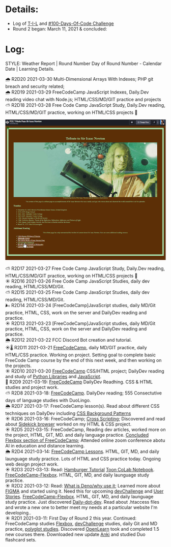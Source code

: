# Details:
* Log of [T-I-L]((https://github.com/EO4wellness/T-I-L)) and [#100-Days-Of-Code Challenge](https://github.com/EO4wellness/100-days-of-code/)
* Round 2 began: March 11, 2021 & concluded: 

# Log:
STYLE: Weather Report | Round Number Day of Round Number - Calendar Date |  Learning Details. 


🌧️ R2D20 2021-03-30 Multi-Dimensional Arrays With Indexes; PHP git breach and security related; <br>
🌧️ R2D19 2021-03-29 FreeCodeCamp JavaScript Indexes, Daily.Dev reading video chat with Node.js; HTML/CSS/MD/GIT practice and projects<br>
⛅ R2D18 2021-03-28 Free Code Camp JavaScript Study, Daily.Dev reading, HTML/CSS/MD/GIT practice, working on HTML/CSS projects 🐑 <br> 

![FreeCodeCamp-FirstProject-Completed](https://github.com/EO4wellness/T-I-L/blob/main/HTML/free-code-camp-org/projects-folder/Tribute-Page/images/project-over-view.png)

⛅ R2D17 2021-03-27 Free Code Camp JavaScript Study, Daily.Dev reading, HTML/CSS/MD/GIT practice, working on HTML/CSS projects 🐑  <br> 
☀️ R2D16 2021-03-26 Free Code Camp JavaScript Studies, daily dev reading, HTML/CSS/MD/Git.<br>
⛅ R2D15 2021-03-25 Free Code Camp JavaScript Studies, daily dev reading, HTML/CSS/MD/Git.<br>
🌬️ R2D14 2021-03-24 [FreeCodeCamp]JavaScript studies, daily MD/Git practice, HTML, CSS, work on the server and DailyDev reading and practice. <br>
☀️ R2D13 2021-03-23 [FreeCodeCamp]JavaScript studies, daily MD/Git practice, HTML, CSS, work on the server and DailyDev reading and practice. <br>
🌦️ R2D12 2021-03-22 FCC Discord Bot creation and tutorial. <br>
☀️🌡️ R2D11 2021-03-21 [FreeCodeCamp](https://github.com/EO4wellness/T-I-L/blob/main/HTML/free-code-camp-org/CSS-Grid.md), daily MD/GIT practice, daily HTML/CSS practice.  Working on project. Setting goal to complete basic FreeCode Camp course by the end of this next week, and then working on the projects. <br> 
☀️ R2D10 2021-03-20 [FreeCodeCamp](https://github.com/EO4wellness/T-I-L/blob/main/HTML/free-code-camp-org/CSS-Grid.md) CSS/HTML project; DailyDev reading and study of [Python Libraries](https://github.com/EO4wellness/T-I-L/wiki/Python#python-dictionaries) and [JavaScript](https://github.com/EO4wellness/T-I-L/blob/main/JavaScript/topics-reading.md). <br>
🌻 R2D9 2021-03-19: [FreeCodeCamp](https://github.com/EO4wellness/T-I-L/blob/main/HTML/free-code-camp-org/CSS-Grid.md) DailyDev Readhing. CSS & HTML studies and project work.  <br>
⛅ R2D8 2021-03-18: [FreeCodeCamp](https://github.com/EO4wellness/T-I-L/blob/main/HTML/free-code-camp-org/CSS-Grid.md). DailyDev reading; 555 Consectutive days of language studies with DuoLingo.<br>
🌦️ R2D7 2021-03-17: FreeCodeCamp lesson(s).  Read about different CSS techniques on DailyDev including [CSS Background Patterns](https://www.magicpattern.design/tools/css-backgrounds)<br>
☀️ R2D6 2021-03-16: FreeCodeCamp; [Cross Scripting](https://web.dev/strict-csp/); Discovered and read about [Sidekick browser](https://www.meetsidekick.com/) worked on my HTML & CSS project. <br>
☀️ R2D5 2021-03-15: FreeCodeCamp, Reading dev articles, worked more on the project, HTML, GIT, MD. and daily language practice. [Concluded Flexbox section of FreeCodeCamp](https://github.com/EO4wellness/T-I-L/blob/main/HTML/free-code-camp-org/2021-03-15-Flexbox-completion.jpg); Attended online zoom conference abotu AI in education and distance learning.<br>
🌦️ R2D4 2021-03-14: [FreeCodeCamp Lessons](https://github.com/EO4wellness/T-I-L/blob/main/HTML/free-code-camp-org/CSS-Flexbox.md). HTML, GIT, MD, and daily launguage study practice. Lots of HTML and CSS practice today.  Ongoing web design project work. <br>
☀️ R2D3 2021-03-13: Read: [Hamburger Tutorial](https://github.com/EO4wellness/responsive-hamburger-tutorial) [Toon CoLab Notebook](https://colab.research.google.com/drive/1UYOI90G9NBZD7yEt3Bv6h9WIPzepshnF). [FreeCodeCamp-Flexbox](https://github.com/EO4wellness/T-I-L/blob/main/HTML/free-code-camp-org/CSS-Flexbox.md). HTML, GIT, MD, and daily launguage study practice. <br>
☀️ R2D2 2021-03-12: Read: [What is Deno/why use it](https://dev-in-the-web.medium.com/what-is-deno-and-should-we-start-learning-it-6d5bdc2a3acf); Learned more about [FIGMA](https://github.com/EO4wellness/T-I-L/blob/main/HTML/Figma/readme.md) and started using it. Need this for upcoming [devChallenge](https://github.com/EO4wellness/T-I-L/tree/main/HTML/DevChallenges) and [User Stories](https://en.wikipedia.org/wiki/User_story). [FreeCodeCamp-Flexbox](https://github.com/EO4wellness/T-I-L/blob/main/HTML/free-code-camp-org/CSS-Flexbox.md). HTML, GIT, MD, and daily launguage study practice. Just discovered [Daily-dot-dev](https://app.daily.dev/EO4Wellness). Read about .htaccess files and wrote a new one to better meet my needs at a particular website I'm developing..  <br>
☀️ R2D1 2021-03-11: First Day of Round 2 this year. Continued: FreeCodeCamp studies [Flexbox](https://github.com/EO4wellness/T-I-L/blob/main/HTML/free-code-camp-org/CSS-Flexbox.md), [devChallenge](https://github.com/EO4wellness/T-I-L/tree/main/HTML/DevChallenges) studies, daily Git and MD practice, [polyglot studies](https://github.com/EO4wellness/T-I-L/tree/main/polyglot). Discovered [OpenLearn](https://github.com/EO4wellness/T-I-L/tree/main/polyglot/gales/OpenLearn) took and completed 1.5 new courses there. Downloaded new update [Anki](https://apps.ankiweb.net/) and studied Duo flashcard sets.<br>
